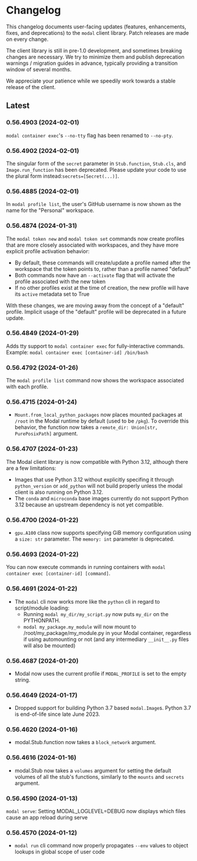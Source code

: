 # Changelog

This changelog documents user-facing updates (features, enhancements, fixes, and deprecations) to the `modal` client library. Patch releases are made on every change.

The client library is still in pre-1.0 development, and sometimes breaking changes are necessary. We try to minimize them and publish deprecation warnings / migration guides in advance, typically providing a transition window of several months.

We appreciate your patience while we speedily work towards a stable release of the client.

## Latest

<!-- NEW CONTENT GENERATED BELOW. PLEASE PRESERVE THIS COMMENT. -->

### 0.56.4903 (2024-02-01)

`modal container exec`'s `--no-tty` flag has been renamed to `--no-pty`.



### 0.56.4902 (2024-02-01)

The singular form of the `secret` parameter in `Stub.function`, `Stub.cls`, and `Image.run_function` has been deprecated. Please update your code to use the plural form instead:`secrets=[Secret(...)]`.



### 0.56.4885 (2024-02-01)

In `modal profile list`, the user's GitHub username is now shown as the name for the "Personal" workspace.



### 0.56.4874 (2024-01-31)

The `modal token new` and `modal token set` commands now create profiles that are more closely associated with workspaces, and they have more explicit profile activation behavior:

- By default, these commands will create/update a profile named after the workspace that the token points to, rather than a profile named "default"
- Both commands now have an `--activate` flag that will activate the profile associated with the new token
- If no other profiles exist at the time of creation, the new profile will have its `active` metadata set to True

With these changes, we are moving away from the concept of a "default" profile. Implicit usage of the "default" profile will be deprecated in a future update.



### 0.56.4849 (2024-01-29)

Adds tty support to `modal container exec` for fully-interactive commands. Example: `modal container exec [container-id] /bin/bash`



### 0.56.4792 (2024-01-26)

The `modal profile list` command now shows the workspace associated with each profile.



### 0.56.4715 (2024-01-24)

* `Mount.from_local_python_packages` now places mounted packages at `/root` in the Modal runtime by default (used to be `/pkg`). To override this behavior, the function now takes a `remote_dir: Union[str, PurePosixPath]` argument.



### 0.56.4707 (2024-01-23)

The Modal client library is now compatible with Python 3.12, although there are a few limitations:

- Images that use Python 3.12 without explicitly specifing it through `python_version` or `add_python` will not build
  properly unless the modal client is also running on Python 3.12.
- The `conda` and `microconda` base images currently do not support Python 3.12 because an upstream dependency is not yet compatible.



### 0.56.4700 (2024-01-22)

- `gpu.A100` class now supports specifying GiB memory configuration using a `size: str` parameter. The `memory: int` parameter is deprecated.



### 0.56.4693 (2024-01-22)

You can now execute commands in running containers with `modal container exec [container-id] [command]`.



### 0.56.4691 (2024-01-22)

* The `modal` cli now works more like the `python` cli in regard to script/module loading:
    - Running `modal my_dir/my_script.py` now puts `my_dir` on the PYTHONPATH.
    - `modal my_package.my_module` will now mount to /root/my_package/my_module.py in your Modal container, regardless if using automounting or not (and any intermediary `__init__.py` files will also be mounted)



### 0.56.4687 (2024-01-20)

- Modal now uses the current profile if `MODAL_PROFILE` is set to the empty string.



### 0.56.4649 (2024-01-17)

- Dropped support for building Python 3.7 based `modal.Image`s. Python 3.7 is end-of-life since late June 2023.



### 0.56.4620 (2024-01-16)

* modal.Stub.function now takes a `block_network` argument.



### 0.56.4616 (2024-01-16)

* modal.Stub now takes a `volumes` argument for setting the default volumes of all the stub's functions, similarly to the `mounts` and `secrets` argument.



### 0.56.4590 (2024-01-13)

`modal serve`: Setting MODAL_LOGLEVEL=DEBUG now displays which files cause an app reload during serve



### 0.56.4570 (2024-01-12)

- `modal run` cli command now properly propagates `--env` values to object lookups in global scope of user code


